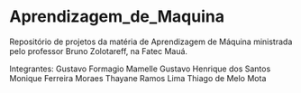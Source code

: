 # Aprendizagem_de_Maquina
Repositório de projetos da matéria de Aprendizagem de Máquina ministrada pelo professor Bruno Zolotareff, na Fatec Mauá.

Integrantes:
Gustavo Formagio Mamelle
Gustavo Henrique dos Santos
Monique Ferreira Moraes
Thayane Ramos Lima
Thiago de Melo Mota

